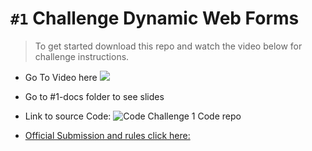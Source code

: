 # ```#1``` Challenge Dynamic Web Forms

> To get started download this repo and watch the video below for challenge instructions.

- Go To Video here ![](https://...)
- Go to #1-docs folder to see slides

- Link to source Code: ![Code Challenge 1 Code repo](https://github.com/shaungt1/Code-Challenge-1)

- [Official Submission and rules click here:](https://github.com/shaungt1/ShaunPX1-Weekly-Code-Challenge
)
